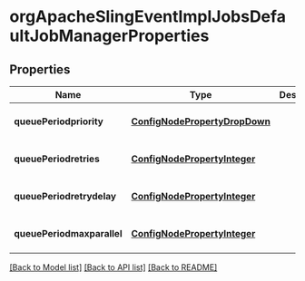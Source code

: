 # orgApacheSlingEventImplJobsDefaultJobManagerProperties

## Properties
Name | Type | Description | Notes
------------ | ------------- | ------------- | -------------
**queuePeriodpriority** | [**ConfigNodePropertyDropDown**](ConfigNodePropertyDropDown.md) |  | [optional] [default to null]
**queuePeriodretries** | [**ConfigNodePropertyInteger**](ConfigNodePropertyInteger.md) |  | [optional] [default to null]
**queuePeriodretrydelay** | [**ConfigNodePropertyInteger**](ConfigNodePropertyInteger.md) |  | [optional] [default to null]
**queuePeriodmaxparallel** | [**ConfigNodePropertyInteger**](ConfigNodePropertyInteger.md) |  | [optional] [default to null]

[[Back to Model list]](../README.md#documentation-for-models) [[Back to API list]](../README.md#documentation-for-api-endpoints) [[Back to README]](../README.md)


